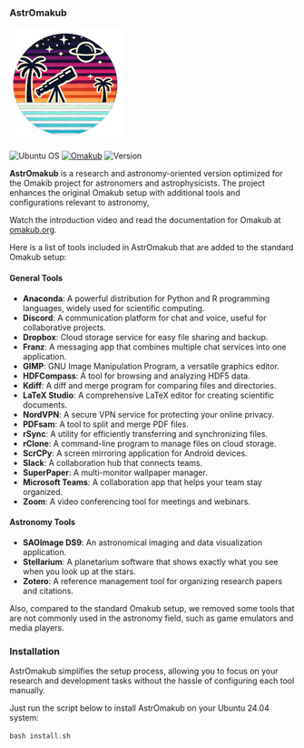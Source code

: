 ### AstrOmakub

<img src="content/icon.png" alt="content/icon.png" width="200"/>


![Ubuntu OS](https://img.shields.io/badge/Ubuntu%20OS-24.04-green?style=flat&logo=ubuntu)
[![Omakub](https://img.shields.io/badge/Omakub-1.1.0-blue?style=flat&link=https://github.com/basecamp/omakub)](https://github.com/basecamp/omakub)
![Version](https://img.shields.io/badge/Version-0.0.1alpha-blue?style=flat)



**AstrOmakub** is a research and astronomy-oriented version optimized for the Omakib project for astronomers and astrophysicists. The project enhances the original Omakub setup with additional tools and configurations relevant to astronomy,

Watch the introduction video and read the documentation for Omakub at [omakub.org](https://omakub.org).


Here is a list of tools included in AstrOmakub that are added to the standard Omakub setup:

#### General Tools

- **Anaconda**: A powerful distribution for Python and R programming languages, widely used for scientific computing.
- **Discord**: A communication platform for chat and voice, useful for collaborative projects.
- **Dropbox**: Cloud storage service for easy file sharing and backup.
- **Franz**: A messaging app that combines multiple chat services into one application.
- **GIMP**: GNU Image Manipulation Program, a versatile graphics editor.
- **HDFCompass**: A tool for browsing and analyzing HDF5 data.
- **Kdiff**: A diff and merge program for comparing files and directories.
- **LaTeX Studio**: A comprehensive LaTeX editor for creating scientific documents.
- **NordVPN**: A secure VPN service for protecting your online privacy.
- **PDFsam**: A tool to split and merge PDF files.
- **rSync**: A utility for efficiently transferring and synchronizing files.
- **rClone**: A command-line program to manage files on cloud storage.
- **ScrCPy**: A screen mirroring application for Android devices.
- **Slack**: A collaboration hub that connects teams.
- **SuperPaper**: A multi-monitor wallpaper manager.
- **Microsoft Teams**: A collaboration app that helps your team stay organized.
- **Zoom**: A video conferencing tool for meetings and webinars.

#### Astronomy Tools

- **SAOImage DS9**: An astronomical imaging and data visualization application.
- **Stellarium**: A planetarium software that shows exactly what you see when you look up at the stars.
- **Zotero**: A reference management tool for organizing research papers and citations.

Also, compared to the standard Omakub setup, we removed some tools that are not commonly used in the astronomy field, such as game emulators and media players.

### Installation

AstrOmakub simplifies the setup process, allowing you to focus on your research and development tasks without the hassle of configuring each tool manually.

Just run the script below to install AstrOmakub on your Ubuntu 24.04 system:

```bash install.sh```
